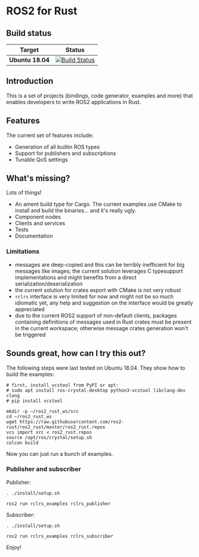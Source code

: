 ROS2 for Rust
=============

Build status
------------

| Target | Status |
|----------|--------|
| **Ubuntu 18.04** | [![Build Status](https://dev.azure.com/ros2-rust/ros2-rust/_apis/build/status/ros2-rust.ros2_rust?branchName=master)](https://dev.azure.com/ros2-rust/ros2-rust/_build/latest?definitionId=1&branchName=master) |

Introduction
------------

This is a set of projects (bindings, code generator, examples and more) that enables developers to write ROS2
applications in Rust.

Features
--------

The current set of features include:
- Generation of all builtin ROS types
- Support for publishers and subscriptions
- Tunable QoS settings

What's missing?
---------------

Lots of things!
- An ament build type for Cargo. The current examples use CMake to install and build the binaries... and it's really ugly.
- Component nodes
- Clients and services
- Tests
- Documentation

### Limitations

- messages are deep-copied and this can be terribly inefficient for big messages like images; the current solution leverages C typesupport implementations and might benefits from a direct serialization/deserialization
- the current solution for crates export with CMake is not very robust
- `rclrs` interface is very limited for now and might not be so much idiomatic yet, any help and suggestion on the interface would be greatly appreciated
- due to the current ROS2 support of non-default clients, packages containing definitions of messages used in Rust crates must be present in the current workspace; otherwise message crates generation won't be triggered

Sounds great, how can I try this out?
-------------------------------------

The following steps were last tested on Ubuntu 18.04. They show how to build the examples:


```
# first, install vcstool from PyPI or apt:
# sudo apt install ros-crystal-desktop python3-vcstool libclang-dev clang
# pip install vcstool

mkdir -p ~/ros2_rust_ws/src
cd ~/ros2_rust_ws
wget https://raw.githubusercontent.com/ros2-rust/ros2_rust/master/ros2_rust.repos
vcs import src < ros2_rust.repos
source /opt/ros/crystal/setup.sh
colcon build
```

Now you can just run a bunch of examples.

### Publisher and subscriber

Publisher:

```
. ./install/setup.sh

ros2 run rclrs_examples rclrs_publisher
```

Subscriber:

```
. ./install/setup.sh

ros2 run rclrs_examples rclrs_subscriber
```

Enjoy!
